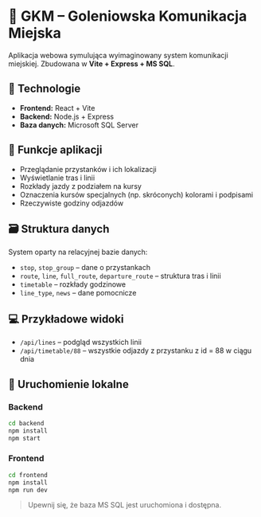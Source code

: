 # 🚌 GKM – Goleniowska Komunikacja Miejska

Aplikacja webowa symulująca wyimaginowany system komunikacji miejskiej. Zbudowana w **Vite + Express + MS SQL**.

## 🔧 Technologie

- **Frontend:** React + Vite  
- **Backend:** Node.js + Express  
- **Baza danych:** Microsoft SQL Server  

## 📱 Funkcje aplikacji

- Przeglądanie przystanków i ich lokalizacji
- Wyświetlanie tras i linii
- Rozkłady jazdy z podziałem na kursy
- Oznaczenia kursów specjalnych (np. skróconych) kolorami i podpisami
- Rzeczywiste godziny odjazdów

## 🗃 Struktura danych

System oparty na relacyjnej bazie danych:

- `stop`, `stop_group` – dane o przystankach
- `route`, `line`, `full_route`, `departure_route` – struktura tras i linii
- `timetable` – rozkłady godzinowe
- `line_type`, `news` – dane pomocnicze

## 💻 Przykładowe widoki

- `/api/lines` – podgląd wszystkich linii
- `/api/timetable/88` – wszystkie odjazdy z przystanku z id = 88 w ciągu dnia

## 🚀 Uruchomienie lokalne

### Backend

```bash
cd backend
npm install
npm start
```

### Frontend

```bash
cd frontend
npm install
npm run dev
```

> Upewnij się, że baza MS SQL jest uruchomiona i dostępna.

